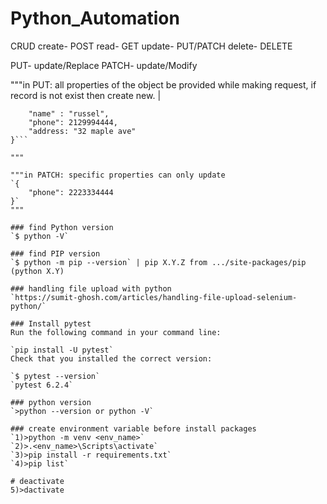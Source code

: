 # Python_Automation
CRUD
create- POST
read- GET
update- PUT/PATCH
delete- DELETE

PUT- update/Replace
PATCH- update/Modify

"""in PUT: all properties of the object be provided while making request, if record is not exist then create new. |
```text{
    "name" : "russel",
    "phone": 2129994444,
    "address: "32 maple ave"
}```

"""

"""in PATCH: specific properties can only update
`{
    "phone": 2223334444
}`
"""

### find Python version
`$ python -V`

### find PIP version
`$ python -m pip --version` | pip X.Y.Z from .../site-packages/pip (python X.Y)

### handling file upload with python
`https://sumit-ghosh.com/articles/handling-file-upload-selenium-python/`

### Install pytest
Run the following command in your command line:

`pip install -U pytest`
Check that you installed the correct version:

`$ pytest --version`
`pytest 6.2.4`

### python version
`>python --version or python -V`

### create environment variable before install packages
`1)>python -m venv <env_name>`
`2)>.<env_name>\Scripts\activate`
`3)>pip install -r requirements.txt`
`4)>pip list`

# deactivate
5)>dactivate





